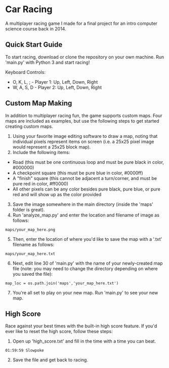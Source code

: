 # Car Racing
A multiplayer racing game I made for a final project for an intro computer science course back in 2014.
## Quick Start Guide
To start racing, download or clone the repository on your own machine. Run 'main.py' with Python 3 and start racing!

Keyboard Controls:
* O, K, L, ; - Player 1: Up, Left, Down, Right 
* W, A, S, D - Player 2: Up, Left, Down, Right 

## Custom Map Making
In addition to multiplayer racing fun, the game supports custom maps. Four maps are included as examples, but use the following steps to get started creating custom maps.
1. Using your favorite image editing software to draw a map, noting that individual pixels represent items on screen (i.e. a 25x25 pixel image would represent a 25x25 block map).
2. Include the following items:
* Road (this must be one continuous loop and must be pure black in color, #000000)
* A checkpoint square (this must be pure blue in color, #0000ff)
* A "finish" square (this cannot be adjacent a turn/corner, and must be pure red in color, #ff0000)
* All other pixels can be any color besides pure black, pure blue, or pure red and will show up as the color provided
3. Save the image somewhere in the main directory (inside the 'maps' folder is great).
4. Run 'analyze_map.py' and enter the location and filename of image as follows:
```
maps/your_map_here.png
```
5. Then, enter the location of where you'd like to save the map with a '.txt' filename as follows:
```
maps/your_map_here.txt
```
6. Next, edit line 30 of 'main.py' with the name of your newly-created map file (note: you may need to change the directory depending on where you saved the file):
```
map_loc = os.path.join('maps','your_map_here.txt')
```
7. You're all set to play on your new map. Run 'main.py' to see your new map.

## High Score
Race against your best times with the built-in high score feature.
If you'd ever like to reset the high score, follow these steps:
1. Open up 'high_score.txt' and fill in the time with a time you can beat.
```
01:59:59 Slowpoke
```
2. Save the file and get back to racing.
